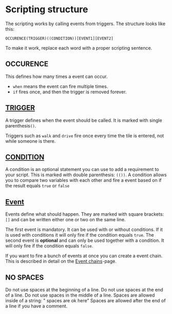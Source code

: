 # Scripting structure
The scripting works by calling events from triggers. The structure looks like this:

```mms
OCCURENCE(TRIGGER)((CONDITION))[EVENT1][EVENT2]
```
To make it work, replace each word with a proper scripting sentence.

## OCCURENCE
This defines how many times a event can occur.

- `when` means the event can fire multiple times.
- `if` fires once, and then the trigger is removed forever.

## [TRIGGER](_pages/Triggers)
A trigger defines when the event should be called. It is marked with single parenthesis`()`. 

Triggers such as `walk` and `drive` fire once every time the tile is entered, not while someone is there.

## [CONDITION](_pages/Conditions)
A condition is an optional statement you can use to add a requirement to your script. This is marked with double parenthesis: `(())`. A condition allows you to compare two variables with each other and fire a event based on if the result equals `true` or `false`

## [Event](_pages/Events)
Events define what should happen. They are marked with square brackets: `[]` and can be written either one or two on the same line.

The first event is mandatory. It can be used with or without conditions. If it is used with conditions it will only fire if the condition equals `true`. The second event is **optional** and can only be used together with a condition. It will only fire if the condition equals `false`.

If you want to fire a bunch of events at once you can create a event chain. This is described in detail on the [Event chains](_pages/EventChains)-page.

## NO SPACES

Do not use spaces at the beginning of a line.
Do not use spaces at the end of a line.
Do not use spaces in the middle of a line.
Spaces are allowed inside of a string:  "  spaces are ok here"
Spaces are allowed after the end of a line if you have a comment.